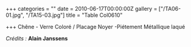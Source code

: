 +++
categories = ""
date = 2010-06-17T00:00:00Z
gallery = ["/TA06-01.jpg", "/TA15-03.jpg"]
title = "Table Col0610"

+++
Chêne - Verre Coloré / Placage Noyer -Piétement Métallique laqué

_Crédits :_ **Alain Janssens**